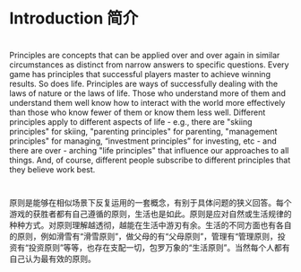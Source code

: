 # Introduction 简介

# Principles are concepts that can be applied over and over again in similar circumstances as distinct from narrow answers to specific questions. Every game has principles that successful players master to achieve winning results. So does life. Principles are ways of successfully dealing with the laws of nature or the laws of life. Those who understand more of them and understand them well know how to interact with the world more effectively than those who know fewer of them or know them less well. Different principles apply to different aspects of life - e.g., there are "skiing principles" for skiing, "parenting principles" for parenting, "management principles" for managing, “investment principles” for investing, etc - and there are over - arching "life principles" that influence our approaches to all things. And, of course, different people subscribe to different principles that they believe work best. 

# 原则是能够在相似场景下反复运用的一套概念，有别于具体问题的狭义回答。每个游戏的获胜者都有自己遵循的原则，生活也是如此。原则是应对自然或生活规律的种种方式。对原则理解越透彻，越能在生活中游刃有余。生活的不同方面也有各自的原则，例如滑雪有“滑雪原则”，做父母的有“父母原则”，管理有“管理原则，投资有“投资原则”等等，也存在支配一切，包罗万象的“生活原则”。当然每个人都有自己认为最有效的原则。



